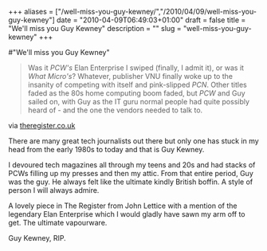 +++
aliases = ["/well-miss-you-guy-kewney/","/2010/04/09/well-miss-you-guy-kewney"]
date = "2010-04-09T06:49:03+01:00"
draft = false
title = "We'll miss you Guy Kewney"
description = ""
slug = "well-miss-you-guy-kewney"
+++

#"We'll miss you Guy Kewney"


 <div class="posterous_bookmarklet_entry">
 <blockquote class="posterous_long_quote">Was it <cite>PCW's</cite> Elan Enterprise I swiped (finally, I admit it), or was it <cite>What Micro's</cite>? Whatever, publisher VNU finally woke up to the insanity of competing with itself and pink-slipped <cite>PCN</cite>. Other titles faded as the 80s home computing boom faded, but <cite>PCW</cite> and Guy sailed on, with Guy as the IT guru normal people had quite possibly heard of - and the one the vendors needed to talk to.</blockquote>

<div class="posterous_quote_citation">via <a href="http://www.theregister.co.uk/2010/04/08/goodbye_guy/">theregister.co.uk</a></div>
 <p>There are many great tech journalists out there but only one has stuck in my head from the early 1980s to today and that is Guy Kewney.
</p><p>I devoured tech magazines all through my teens and 20s and had stacks of PCWs filling up my presses and then my attic. From that entire period, Guy was the guy. He always felt like the ultimate kindly British boffin. A style of person I will always admire.
</p><p>A lovely piece in The Register from John Lettice with a mention of the legendary Elan Enterprise which I would gladly have sawn my arm off to get. The ultimate vapourware.
</p><p>Guy Kewney, RIP.</p></div>
 